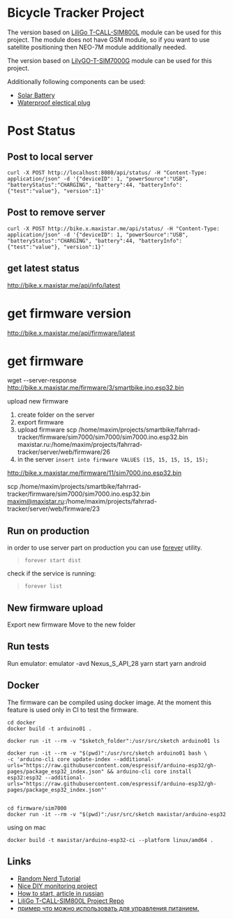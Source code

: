 # Bicycle Tracker Project

The version based on [LiliGo T-CALL-SIM800L](https://github.com/Xinyuan-LilyGO/LilyGo-T-Call-SIM800) module can be used for this project.
The module does not have GSM module, so if you want to use satellite positioning then NEO-7M module additionally needed.

The version based on [LilyGO-T-SIM7000G](https://github.com/Xinyuan-LilyGO/LilyGO-T-SIM7000G) module can be used for this project.

Additionally following components can be used:

- [Solar Battery](https://amzn.eu/d/6o92Us3)
- [Waterproof electical plug](https://amzn.eu/d/hH6DRAf)

# Post Status

## Post to local server
```shell
curl -X POST http://localhost:8080/api/status/ -H "Content-Type: application/json" -d '{"deviceID": 1, "powerSource":"USB", "batteryStatus":"CHARGING", "battery":44, "batteryInfo":{"test":"value"}, "version":1}'
```

## Post to remove server
```shell
curl -X POST http://bike.x.maxistar.me/api/status/ -H "Content-Type: application/json" -d '{"deviceID": 1, "powerSource":"USB", "batteryStatus":"CHARGING", "battery":44, "batteryInfo":{"test":"value"}, "version":1}'
```

## get latest status
http://bike.x.maxistar.me/api/info/latest

# get firmware version
http://bike.x.maxistar.me/api/firmware/latest

# get firmware                                   
wget --server-response http://bike.x.maxistar.me/firmware/3/smartbike.ino.esp32.bin

upload new firmware
1. create folder on the server
2. export firmware
3. upload firmware
   scp /home/maxim/projects/smartbike/fahrrad-tracker/firmware/sim7000/sim7000/sim7000.ino.esp32.bin maxistar.ru:/home/maxim/projects/fahrrad-tracker/server/web/firmware/26
4. in the server `insert into firmware VALUES (15, 15, 15, 15, 15);`

http://bike.x.maxistar.me/firmware/11/sim7000.ino.esp32.bin

scp /home/maxim/projects/smartbike/fahrrad-tracker/firmware/sim7000/sim7000.ino.esp32.bin maxim@maxistar.ru:/home/maxim/projects/fahrrad-tracker/server/web/firmware/23


## Run on production

in order to use server part on production you can use [forever](https://www.npmjs.com/package/forever) utility.

> `forever start dist`

check if the service is running:

> `forever list`


## New firmware upload

Export new firmware
Move to the new folder

## Run tests


Run emulator:
emulator -avd Nexus_S_API_28
yarn start
yarn android

## Docker

The firmware can be compiled using docker image. At the moment this feature is used only in CI to test the firmware.

```
cd docker
docker build -t arduino01 .

docker run -it --rm -v "$sketch_folder":/usr/src/sketch arduino01 ls

docker run -it --rm -v "$(pwd)":/usr/src/sketch arduino01 bash \
-c 'arduino-cli core update-index --additional-urls="https://raw.githubusercontent.com/espressif/arduino-esp32/gh-pages/package_esp32_index.json" && arduino-cli core install esp32:esp32 --additional-urls="https://raw.githubusercontent.com/espressif/arduino-esp32/gh-pages/package_esp32_index.json"'


```

```
cd firmware/sim7000
docker run -it --rm -v "$(pwd)":/usr/src/sketch maxistar/arduino-esp32
```

using on mac
````
docker build -t maxistar/arduino-esp32-ci --platform linux/amd64 .
````

## Links

- [Random Nerd Tutorial](https://randomnerdtutorials.com/esp32-sim800l-publish-data-to-cloud/)
- [Nice DIY monitoring project](https://www.instructables.com/id/ESP32-SIM800L-and-Barrier-Sensor/)
- [How to start, article in russian](http://www.bizkit.ru/2019/02/05/11989/)
- [LiliGo T-CALL-SIM800L Project Repo](https://github.com/Xinyuan-LilyGO/LilyGo-T-Call-SIM800L/issues/29)
- [пример что можно использовать для управления питанием.](https://gist.github.com/me-no-dev/)

